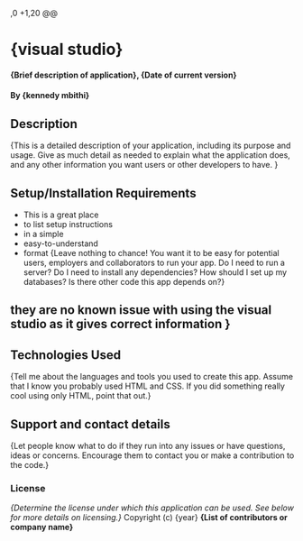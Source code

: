 ,0 +1,20 @@
# {visual studio}
#### {Brief description of application}, {Date of current version}
#### By **{kennedy mbithi}**
## Description
{This is a detailed description of your application, including its purpose and usage.  Give as much detail as needed to explain what the application does, and any other information you want users or other developers to have. }
## Setup/Installation Requirements
* This is a great place
* to list setup instructions
* in a simple
* easy-to-understand
* format
{Leave nothing to chance! You want it to be easy for potential users, employers and collaborators to run your app. Do I need to run a server? Do I need to install any dependencies? How should I set up my databases? Is there other code this app depends on?}
## they are no known issue with using the visual studio as it gives correct information }
## Technologies Used
{Tell me about the languages and tools you used to create this app. Assume that I know you probably used HTML and CSS. If you did something really cool using only HTML, point that out.}
## Support and contact details
{Let people know what to do if they run into any issues or have questions, ideas or concerns.  Encourage them to contact you or make a contribution to the code.}
### License
*{Determine the license under which this application can be used.  See below for more details on licensing.}*
Copyright (c) {year} **{List of contributors or company name}**
